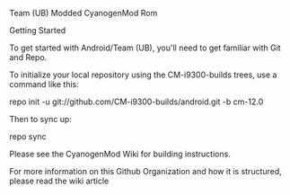 Team (UB) Modded CyanogenMod Rom

Getting Started

To get started with Android/Team (UB), you'll need to get familiar with Git and Repo.

To initialize your local repository using the CM-i9300-builds trees, use a command like this:

repo init -u git://github.com/CM-i9300-builds/android.git -b cm-12.0

Then to sync up:

repo sync

Please see the CyanogenMod Wiki for building instructions.

For more information on this Github Organization and how it is structured, please read the wiki article
